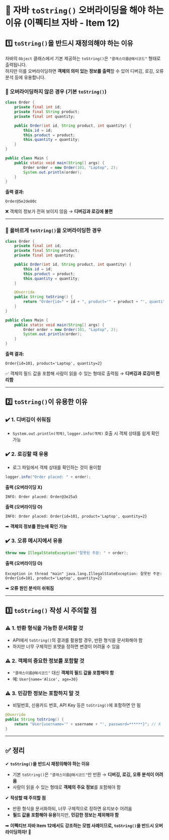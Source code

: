 # 📌 자바 `toString()` 오버라이딩을 해야 하는 이유 (이펙티브 자바 - Item 12)

## 1️⃣ `toString()`을 반드시 재정의해야 하는 이유  
자바의 `Object` 클래스에서 기본 제공하는 `toString()`은 `"클래스이름@해시코드"` 형태로 출력됩니다.  
하지만 이를 오버라이딩하면 **객체의 의미 있는 정보를 출력**할 수 있어 디버깅, 로깅, 오류 분석 등에 유용합니다.

### 📍 오버라이딩하지 않은 경우 (기본 `toString()`)
```java
class Order {
    private final int id;
    private final String product;
    private final int quantity;

    public Order(int id, String product, int quantity) {
        this.id = id;
        this.product = product;
        this.quantity = quantity;
    }
}

public class Main {
    public static void main(String[] args) {
        Order order = new Order(101, "Laptop", 2);
        System.out.println(order);
    }
}
```
**출력 결과:**
```
Order@5e2de80c
```
❌ 객체의 정보가 전혀 보이지 않음 → **디버깅과 로깅에 불편**  

---

### 📍 올바르게 `toString()`을 오버라이딩한 경우
```java
class Order {
    private final int id;
    private final String product;
    private final int quantity;

    public Order(int id, String product, int quantity) {
        this.id = id;
        this.product = product;
        this.quantity = quantity;
    }

    @Override
    public String toString() {
        return "Order{id=" + id + ", product='" + product + "', quantity=" + quantity + "}";
    }
}

public class Main {
    public static void main(String[] args) {
        Order order = new Order(101, "Laptop", 2);
        System.out.println(order);
    }
}
```
**출력 결과:**
```
Order{id=101, product='Laptop', quantity=2}
```
✅ 객체의 필드 값을 포함해 사람이 읽을 수 있는 형태로 출력됨 → **디버깅과 로깅이 편리함**

---

## 2️⃣ `toString()`이 유용한 이유

### ✔️ **1. 디버깅이 쉬워짐**
- `System.out.println(객체)`, `logger.info(객체)` 호출 시 객체 상태를 쉽게 확인 가능

### ✔️ **2. 로깅할 때 유용**
- 로그 파일에서 객체 상태를 확인하는 것이 용이함  
```java
logger.info("Order placed: " + order);
```
**출력 (오버라이딩 X)**
```
INFO: Order placed: Order@3e25a5
```
**출력 (오버라이딩 O)**
```
INFO: Order placed: Order{id=101, product='Laptop', quantity=2}
```
➡ **객체의 정보를 한눈에 확인 가능**

### ✔️ **3. 오류 메시지에서 유용**
```java
throw new IllegalStateException("잘못된 주문: " + order);
```
**출력 (오버라이딩 O)**
```
Exception in thread "main" java.lang.IllegalStateException: 잘못된 주문: Order{id=101, product='Laptop', quantity=2}
```
➡ **오류 원인 분석이 쉬워짐**

---

## 3️⃣ `toString()` 작성 시 주의할 점

### ⚠️ **1. 반환 형식을 가능한 문서화할 것**
- API에서 `toString()`의 결과를 활용할 경우, 반환 형식을 문서화해야 함
- 하지만 너무 구체적인 포맷을 정하면 변경이 어려울 수 있음

### ⚠️ **2. 객체의 중요한 정보를 포함할 것**
- `"클래스이름@해시코드"` 대신 **객체의 필드 값을 포함해야 함**
- 예: `User{name='Alice', age=30}`

### ⚠️ **3. 민감한 정보는 포함하지 말 것**
- 비밀번호, 신용카드 번호, API Key 등은 `toString()`에 포함하면 안 됨
```java
@Override
public String toString() {
    return "User{username='" + username + "', password=******}"; // X
}
```

---

## ✅ 정리
✔ **`toString()`을 반드시 재정의해야 하는 이유**
- 기본 `toString()`은 `"클래스이름@해시코드"`만 반환 → **디버깅, 로깅, 오류 분석이 어려움**
- 사람이 읽을 수 있는 형태로 **객체의 주요 정보**를 포함해야 함

✔ **작성할 때 주의할 점**
- 반환 형식을 문서화하되, 너무 구체적으로 정하면 유지보수 어려움  
- **필드 값을 포함해야 유용**하지만, **민감한 정보는 제외해야 함**

➡ **이펙티브 자바 Item 12에서도 강조하는 모범 사례이므로, `toString()`을 반드시 오버라이딩하자!** 🚀
